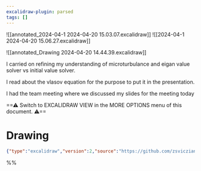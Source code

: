 ```yaml
---
excalidraw-plugin: parsed
tags: []
---
```



![[annotated_2024-04-1 2024-04-20 15.03.07.excalidraw]]
![[2024-04-1 2024-04-20 15.06.27.excalidraw]]

![[annotated_Drawing 2024-04-20 14.44.39.excalidraw]]



I carried on refining my understanding of microturbulance and eigan value solver vs initial value solver. 

I read about the vlasov equation for the purpose to put it in the presentation.

I had the team meeting where we discussed my slides for the meeting today

==⚠  Switch to EXCALIDRAW VIEW in the MORE OPTIONS menu of this document. ⚠==


# Drawing
```json
{"type":"excalidraw","version":2,"source":"https://github.com/zsviczian/obsidian-excalidraw-plugin/releases/tag/2.1.4","elements":[],"appState":{"gridSize":null,"viewBackgroundColor":"#ffffff"}}
```
%%
